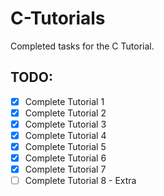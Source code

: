 # C-Tutorials
Completed tasks for the C Tutorial.

## TODO:
- [X] Complete Tutorial 1
- [X] Complete Tutorial 2
- [X] Complete Tutorial 3
- [X] Complete Tutorial 4
- [X] Complete Tutorial 5
- [X] Complete Tutorial 6
- [X] Complete Tutorial 7
- [ ] Complete Tutorial 8 - Extra
